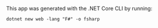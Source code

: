This app was generated with the .NET Core CLI by running:
```
dotnet new web -lang "F#" -o fsharp
```
